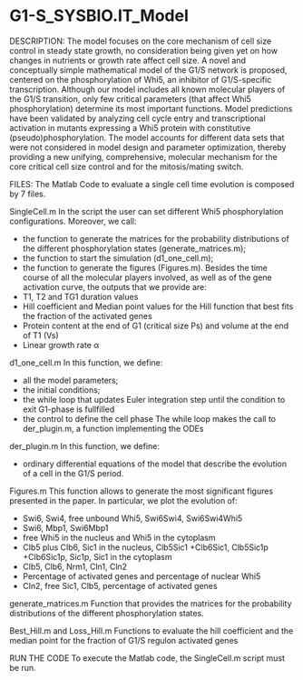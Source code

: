 # G1-S_SYSBIO.IT_Model
DESCRIPTION:
The model focuses on the core mechanism of cell size control in steady state growth, no consideration being given yet on how changes in nutrients or growth rate affect cell size. A novel and conceptually simple mathematical model of the G1/S network is proposed, centered on the phosphorylation of Whi5, an inhibitor of G1/S-specific transcription. Although our model includes all known molecular players of the G1/S transition, only few critical parameters (that affect Whi5 phosphorylation) determine its most important functions. Model predictions have been validated by analyzing cell cycle entry and transcriptional activation in mutants expressing a Whi5 protein with constitutive (pseudo)phosphorylation. The model accounts for different data sets that were not considered in model design and parameter optimization, thereby providing a new unifying, comprehensive, molecular mechanism for the core critical cell size control and for the mitosis/mating switch.

FILES:
The Matlab Code to evaluate a single cell time evolution is composed by 7 files.

SingleCell.m
In the script the user can set different Whi5 phosphorylation configurations.
Moreover, we call:
-	the function to generate the matrices for the probability distributions of the different phosphorylation states (generate_matrices.m);
-	the function to start the simulation (d1_one_cell.m);
-	the function to generate the figures (Figures.m).
Besides the time course of all the molecular players involved, as well as of the gene activation curve, the outputs that we provide are:
-	T1, T2 and TG1 duration values
-	Hill coefficient and Median point values for the Hill function that best fits the fraction of the activated genes
-	Protein content at the end of G1 (critical size Ps) and volume at the end of T1 (Vs)
-	Linear growth rate α

d1_one_cell.m
In this function, we define:
-	all the model parameters;
-	the initial conditions;
-	the while loop that updates Euler integration step until the condition to exit G1-phase is fullfilled
-	the control to define the cell phase
The while loop makes the call to der_plugin.m, a function implementing the ODEs

der_plugin.m
In this function, we define:
-	ordinary differential equations of the model that describe the evolution of a cell in the G1/S period.

Figures.m
This function allows to generate the most significant figures presented in the paper. In particular, we plot the evolution of:
-	Swi6, Swi4, free unbound Whi5, Swi6Swi4, Swi6Swi4Whi5
-	Swi6, Mbp1, Swi6Mbp1
-	free Whi5 in the nucleus and Whi5 in the cytoplasm
-	Clb5 plus Clb6, Sic1 in the nucleus, Clb5Sic1 +Clb6Sic1, Clb5Sic1p +Clb6Sic1p, Sic1p, Sic1 in the cytoplasm
-	Clb5, Clb6, Nrm1, Cln1, Cln2
-	Percentage of activated genes and percentage of nuclear Whi5
-	Cln2, free Sic1, Clb5, percentage of activated genes

generate_matrices.m
Function that provides the matrices for the probability distributions of the different phosphorylation states.

Best_Hill.m and Loss_Hill.m
Functions to evaluate the hill coefficient and the median point for the fraction of G1/S regulon activated genes

RUN THE CODE
To execute the Matlab code, the SingleCell.m script must be run.


